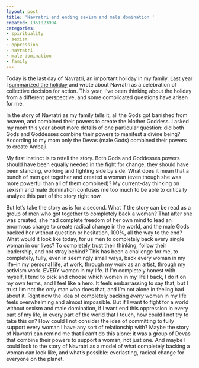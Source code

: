 ```yaml
---
layout: post
title: 'Navratri and ending sexism and male domination '
created: 1351023994
categories:
- spirituality
- sexism
- oppression
- navratri
- male domination
- family
---
```

Today is the last day of Navratri, an important holiday in my family. Last year I [summarized the holiday](/navratri-9-nights-liberation) and wrote about Navratri as a celebration of collective decision for action. This year, I’ve been thinking about the holiday from a different perspective, and some complicated questions have arisen for me.

In the story of Navratri as my family tells it, all the Gods got banished from heaven, and combined their powers to create the Mother Goddess. I asked my mom this year about more details of one particular question: did both Gods and Goddesses combine their powers to manifest a divine being? According to my mom only the Devas (male Gods) combined their powers to create Ambaji.

My first instinct is to retell the story. Both Gods and Goddesses powers should have been equally needed in the fight for change, they should have been standing, working and fighting side by side. What does it mean that a bunch of men got together and created a woman (even though she was more powerful than all of them combined)? My current-day thinking on sexism and male domination confuses me too much to be able to critically analyze this part of the story right now.

But let’s take the story as is for a second. What if the story can be read as a group of men who got together to completely back a woman? That after she was created, she had complete freedom of her own mind to lead an enormous charge to create radical change in the world, and the male Gods backed her without question or hesitation, 100%, all the way to the end? What would it look like today, for us men to completely back every single woman in our lives? To completely trust their thinking, follow their leadership, and not stray behind? This has been a challenge for me, to completely, fully, even in seemingly small ways, back every woman in my life–in my personal life, at work, through my work as an artist, through my activism work. EVERY woman in my life. If I’m completely honest with myself, I tend to pick and choose which women in my life I back, I do it on my own terms, and I feel like a hero. It feels embarrassing to say that, but I trust I’m not the only man who does that, and I’m not alone in feeling bad about it. Right now the idea of completely backing *every* woman in my life feels overwhelming and almost impossible. But if I want to fight for a world without sexism and male domination, if I want end this oppression in every part of my life, in every part of the world that I touch, how could I not try to take this on? How could I not consider the idea of committing to fully support every woman I have any sort of relationship with? Maybe the story of Navratri can remind me that I can’t do this alone: it was a group of Devas that combine their powers to support a woman, not just one. And maybe I could look to the story of Navratri as a model of what completely backing a woman can look like, and what’s possible: everlasting, radical change for everyone on the planet.

